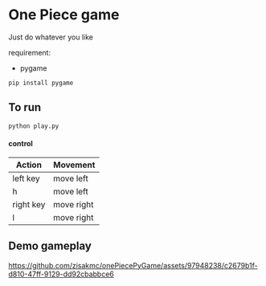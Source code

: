 # One Piece game

Just do whatever you like

requirement:

- pygame

```
pip install pygame
```

## To run

```
python play.py
```

#### control

| Action    | Movement   |
| --------- | ---------- |
| left key  | move left  |
| h         | move left  |
| right key | move right |
| l         | move right |

## Demo gameplay

https://github.com/zisakmc/onePiecePyGame/assets/97948238/c2679b1f-d810-47ff-9129-dd92cbabbce6
